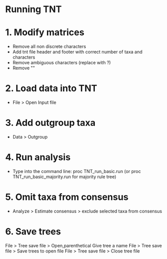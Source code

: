 # Running TNT

# 1. Modify matrices
- Remove all non discrete characters
- Add tnt file header and footer with correct number of taxa and characters
- Remove ambiguous characters (replace with ?)
- Remove ""

# 2. Load data into TNT
- File > Open Input file

# 3. Add outgroup taxa
- Data > Outgroup

# 4. Run analysis
- Type into the command line: proc TNT_run_basic.run 
(or proc TNT_run_basic_majority.run for majority rule tree)

# 5. Omit taxa from consensus
- Analyze > Estimate consensus > exclude selected taxa from consensus

# 6. Save trees
File > Tree save file > Open,parenthetical
Give tree a name
File > Tree save file > Save trees to open file
File > Tree save file > Close tree file